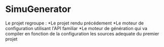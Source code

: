 SimuGenerator
=============

Le projet regroupe :
*Le projet rendu précédement
*Le moteur de configuration utilisant l'API familiar
*Le moteur de génération qui va compiler en fonction de la configuration les sources adequate du premier projet
